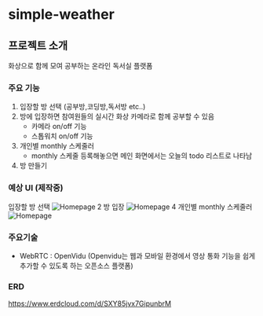 # simple-weather

## 프로젝트 소개
화상으로 함께 모여 공부하는 온라인 독서실 플랫폼

### 주요 기능
1. 입장할 방 선택 (공부방,코딩방,독서방 etc..)
2. 방에 입장하면 참여원들의 실시간 화상 카메라로 함께 공부할 수 있음
   - 카메라 on/off 기능
   - 스톱워치 on/off 기능
3. 개인별 monthly 스케줄러
   - monthly 스케줄 등록해놓으면 메인 화면에서는 오늘의 todo 리스트로 나타남
4. 방 만들기

### 예상 UI (제작중)
입장할 방 선택
![Homepage 2](https://github.com/wooni97/Algorithm-Data-Structure/assets/55667589/9d64e1fa-a4c4-4ea5-ab20-878b4dd08ea5)
방 입장
![Homepage 4](https://github.com/wooni97/Algorithm-Data-Structure/assets/55667589/c446ccec-1b47-4943-a3be-016c8b1a18ea)
개인별 monthly 스케줄러
![Homepage](https://github.com/wooni97/JAVA-Spring/assets/55667589/e60c2ef4-be86-43a4-9863-42570af96183)



### 주요기술
- WebRTC : OpenVidu (Openvidu는 웹과 모바일 환경에서 영상 통화 기능을 쉽게 추가할 수 있도록 하는 오픈소스 플랫폼)
  
### ERD
https://www.erdcloud.com/d/SXY85jvx7GipunbrM
